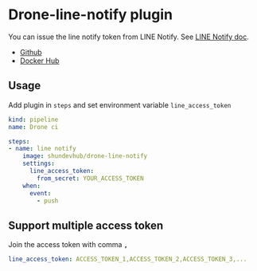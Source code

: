 # Drone-line-notify plugin

You can issue the line notify token from LINE Notify. See [LINE Notify doc](https://notify-bot.line.me/doc/en/).

- [Github](https://github.com/nttu-ysc/drone-line-notify)
- [Docker Hub](https://hub.docker.com/r/shundevhub/drone-line-notify)

## Usage

Add plugin in `steps` and set environment variable `line_access_token`

```yml
kind: pipeline
name: Drone ci

steps:
- name: line notify
    image: shundevhub/drone-line-notify
    settings:
      line_access_token:
        from_secret: YOUR_ACCESS_TOKEN
    when:
      event:
        - push
```

## Support multiple access token

Join the access token with comma **`,`**

```yml
line_access_token: ACCESS_TOKEN_1,ACCESS_TOKEN_2,ACCESS_TOKEN_3,...
```
